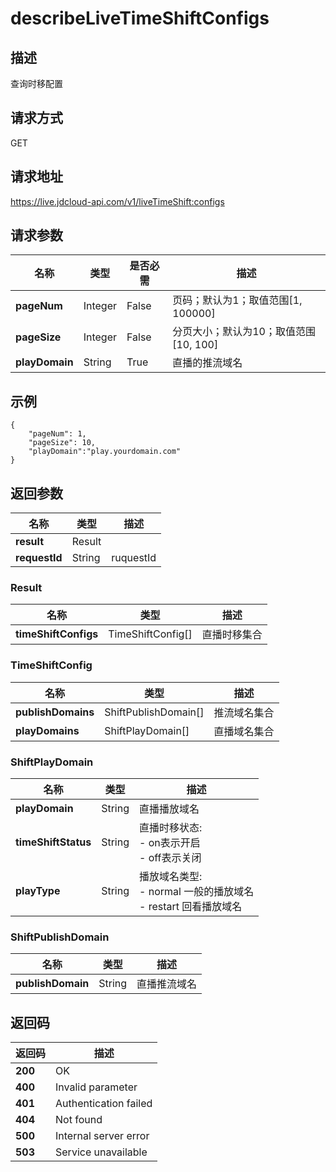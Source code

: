 # describeLiveTimeShiftConfigs


## 描述
查询时移配置

## 请求方式
GET

## 请求地址
https://live.jdcloud-api.com/v1/liveTimeShift:configs


## 请求参数
|名称|类型|是否必需|描述|
|---|---|---|---|
|**pageNum**|Integer|False|页码；默认为1；取值范围[1, 100000]|
|**pageSize**|Integer|False|分页大小；默认为10；取值范围[10, 100]|
|**playDomain**|String|True|直播的推流域名|


## 示例
    {
        "pageNum": 1,
        "pageSize": 10,
        "playDomain":"play.yourdomain.com"
    }
    
    

## 返回参数
|名称|类型|描述|
|---|---|---|
|**result**|Result| |
|**requestId**|String|ruquestId|

### Result
|名称|类型|描述|
|---|---|---|
|**timeShiftConfigs**|TimeShiftConfig[]|直播时移集合|
### TimeShiftConfig
|名称|类型|描述|
|---|---|---|
|**publishDomains**|ShiftPublishDomain[]|推流域名集合|
|**playDomains**|ShiftPlayDomain[]|直播域名集合|
### ShiftPlayDomain
|名称|类型|描述|
|---|---|---|
|**playDomain**|String|直播播放域名|
|**timeShiftStatus**|String|直播时移状态:<br>  - on表示开启<br>  - off表示关闭<br>|
|**playType**|String|播放域名类型:<br>  - normal  一般的播放域名<br>  - restart 回看播放域名<br>|
### ShiftPublishDomain
|名称|类型|描述|
|---|---|---|
|**publishDomain**|String|直播推流域名|

## 返回码
|返回码|描述|
|---|---|
|**200**|OK|
|**400**|Invalid parameter|
|**401**|Authentication failed|
|**404**|Not found|
|**500**|Internal server error|
|**503**|Service unavailable|
